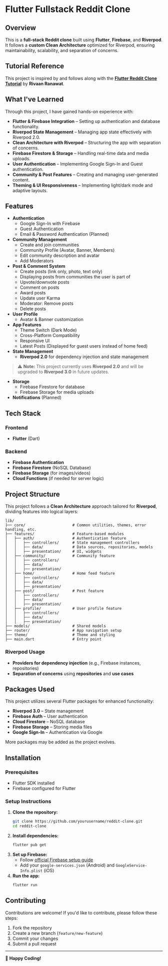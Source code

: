 # Flutter Fullstack Reddit Clone

## Overview
This is a **full-stack Reddit clone** built using **Flutter**, **Firebase**, and **Riverpod**. It follows a **custom Clean Architecture** optimized for Riverpod, ensuring maintainability, scalability, and separation of concerns.


## Tutorial Reference
This project is inspired by and follows along with the **[Flutter Reddit Clone Tutorial](https://www.youtube.com/watch?v=B8Sx7wGiY-s&ab_channel=RivaanRanawat)** by **Rivaan Ranawat**.

## What I've Learned
Through this project, I have gained hands-on experience with:
- **Flutter & Firebase Integration** – Setting up authentication and database functionality.
- **Riverpod State Management** – Managing app state effectively with Riverpod 2.0.
- **Clean Architecture with Riverpod** – Structuring the app with separation of concerns.
- **Firebase Firestore & Storage** – Handling real-time data and media uploads.
- **User Authentication** – Implementing Google Sign-In and Guest authentication.
- **Community & Post Features** – Creating and managing user-generated content.
- **Theming & UI Responsiveness** – Implementing light/dark mode and adaptive layouts.

## Features
- **Authentication**
  - Google Sign-In with Firebase
  - Guest Authentication
  - Email & Password Authentication (Planned)
- **Community Management**
  - Create and join communities
  - Community Profile (Avatar, Banner, Members)
  - Edit community description and avatar
  - Add Moderators
- **Post & Comment System**
  - Create posts (link only, photo, text only)
  - Displaying posts from communities the user is part of
  - Upvote/downvote posts
  - Comment on posts
  - Award posts
  - Update user Karma
  - Moderator: Remove posts
  - Delete posts
- **User Profile**
  - Avatar & Banner customization
- **App Features**
  - Theme Switch (Dark Mode)
  - Cross-Platform Compatibility
  - Responsive UI
  - Latest Posts (Displayed for guest users instead of home feed)
- **State Management**
  - **Riverpod 2.0** for dependency injection and state management

> ⚠️ **Note:** This project currently uses **Riverpod 2.0** and will be upgraded to **Riverpod 3.0** in future updates.

- **Storage**
  - Firebase Firestore for database
  - Firebase Storage for media uploads
- **Notifications** (Planned)

## Tech Stack
### Frontend
- **Flutter** (Dart)

### Backend
- **Firebase Authentication**
- **Firebase Firestore** (NoSQL Database)
- **Firebase Storage** (for images/videos)
- **Cloud Functions** (if needed for server logic)

## Project Structure
This project follows a **Clean Architecture** approach tailored for **Riverpod**, dividing features into logical layers:

```
lib/
├── core/                     # Common utilities, themes, error handling, etc.
├── features/                 # Feature-based modules
│   ├── auth/                 # Authentication feature
│   │   ├── controllers/      # State management controllers
│   │   ├── data/             # Data sources, repositories, models
│   │   ├── presentation/     # UI, widgets
│   ├── community/            # Community feature
│   │   ├── controllers/
│   │   ├── data/
│   │   ├── presentation/
│   ├── home/                 # Home feed feature
│   │   ├── controllers/
│   │   ├── data/
│   │   ├── presentation/
│   ├── post/                 # Post feature
│   │   ├── controllers/
│   │   ├── data/
│   │   ├── presentation/
│   ├── profile/              # User profile feature
│   │   ├── controllers/
│   │   ├── data/
│   │   ├── presentation/
├── models/                   # Shared models
├── router/                   # App navigation setup
├── theme/                    # Theme and styling
├── main.dart                 # Entry point
```

### Riverpod Usage
- **Providers for dependency injection** (e.g., Firebase instances, repositories)
- **Separation of concerns** using **repositories** and **use cases**

## Packages Used
This project utilizes several Flutter packages for enhanced functionality:
- **Riverpod 3.0** – State management
- **Firebase Auth** – User authentication
- **Cloud Firestore** – NoSQL database
- **Firebase Storage** – Storing media files
- **Google Sign-In** – Authentication via Google

More packages may be added as the project evolves.

## Installation
### Prerequisites
- Flutter SDK installed
- Firebase configured for Flutter

### Setup Instructions
1. **Clone the repository:**
   ```sh
   git clone https://github.com/yourusername/reddit-clone.git
   cd reddit-clone
   ```
2. **Install dependencies:**
   ```sh
   flutter pub get
   ```
3. **Set up Firebase:**
   - Follow [official Firebase setup guide](https://firebase.flutter.dev/docs/overview/)
   - Add your `google-services.json` (Android) and `GoogleService-Info.plist` (iOS)
4. **Run the app:**
   ```sh
   flutter run
   ```

## Contributing
Contributions are welcome! If you'd like to contribute, please follow these steps:
1. Fork the repository
2. Create a new branch (`feature/new-feature`)
3. Commit your changes
4. Submit a pull request

---
🚀 **Happy Coding!**

